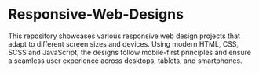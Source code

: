 # Responsive-Web-Designs
This repository showcases various responsive web design projects that adapt to different screen sizes and devices. Using modern HTML, CSS, SCSS and JavaScript, the designs follow mobile-first principles and ensure a seamless user experience across desktops, tablets, and smartphones.
